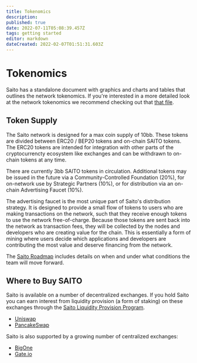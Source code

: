 ```yaml
---
title: Tokenomics
description: 
published: true
date: 2022-07-11T05:08:39.457Z
tags: getting started
editor: markdown
dateCreated: 2022-02-07T01:51:31.603Z
---
```


# Tokenomics

Saito has a standalone document with graphics and charts and tables that outlines the network tokenomics. If you're interested in a more detailed look at the network tokenomics we recommend checking out that [that file](https://saito.io/saito-tokenomics.pdf).

## Token Supply

The Saito network is designed for a max coin supply of 10bb. These tokens are divided between ERC20 / BEP20 tokens and on-chain SAITO tokens. The ERC20 tokens are intended for integration with other parts of the cryptocurrencty ecosystem like exchanges and can be withdrawn to on-chain tokens at any time.

There are currently 3bb SAITO tokens in circulation. Additional tokens may be issued in the future via a Community-Controlled Foundation (20%), for on-network use by Strategic Partners (10%), or for distribution via an on-chain Advertising Faucet (10%). 

The advertising faucet is the most unique part of Saito's distribution strategy. It is designed to provide a small flow of tokens to users who are making transactions on the network, such that they receive enough tokens to use the network free-of-charge. Because those tokens are sent back into the network as transaction fees, they will be collected by the nodes and developers who are creating value for the chain. This is essentially a form of mining where users decide which applications and developers are contributing the most value and deserve financing from the network.

The [Saito Roadmap](https://org.saito.tech/saito-roadmap-update/) includes details on when and under what conditions the team will move forward.

## Where to Buy SAITO

Saito is available on a number of decentralized exchanges. If you hold Saito you can earn interest from liquidity provision (a form of staking) on these exchanges through the [Saito Liquidity Provision Program](https://org.saito.tech/buying-selling-and-staking-saito-live-on-pancakeswap/).

 - [Uniswap](https://org.saito.tech/buying-selling-and-staking-saito-live-on-pancakeswap/)
 - [PancakeSwap](https://org.saito.tech/buying-selling-and-staking-saito-live-on-pancakeswap/)

Saito is also supported by a growing number of centralized exchanges:

 - [BigOne](big.one)
 - [Gate.io](https://gate.io)
 
 <script src="https://crypto.com/price/static/widget/index.js"></script> <div id="crypto-widget-CoinList" data-design="modern" data-coin-ids="4112"></div>

